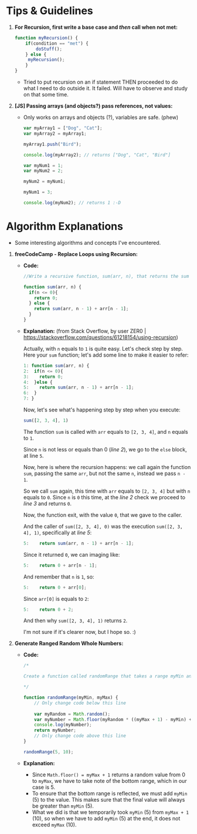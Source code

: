 # Tips & Guidelines

1. **For Recursion, first write a base case and *then* call when not met:**

   ```js
   function myRecursion() {
       if(condition == "met") {
           doStuff();
       } else {
   		myRecursion();
       }
   }
   ```

   - Tried to put recursion on an if statement THEN proceeded to do what I need to do outside it. It failed. Will have to observe and study on that some time.

2. **[JS] Passing arrays (and objects?) pass references, not values:**

   - Only works on arrays and objects (?), variables are safe. (phew)

     ```js
     var myArray1 = ["Dog", "Cat"];
     var myArray2 = myArray1;
     
     myArray1.push("Bird");
     
     console.log(myArray2); // returns ["Dog", "Cat", "Bird"]
     
     var myNum1 = 1;
     var myNum2 = 2;
     
     myNum2 = myNum1;
     
     myNum1 = 3;
     
     console.log(myNum2); // returns 1 :-D
     ```

# Algorithm Explanations

- Some interesting algorithms and concepts I've encountered. 

1. **freeCodeCamp - Replace Loops using Recursion:**

   - **Code:**

     ```js
     //Write a recursive function, sum(arr, n), that returns the sum of the first n elements of an array arr.
     
     function sum(arr, n) {
       if(n <= 0){
         return 0;
       } else {
         return sum(arr, n - 1) + arr[n - 1];
       }
     }
     
     ```

   - **Explanation:** (from Stack Overflow, by user ZER0 | https://stackoverflow.com/questions/61218154/using-recursion)

     Actually, with `n` equals to `1` is quite easy. Let's check step by step. Here your `sum` function; let's add some line to make it easier to refer:

     ```js
     1: function sum(arr, n) {
     2:  if(n <= 0){
     3:    return 0;
     4:  }else {
     5:    return sum(arr, n - 1) + arr[n - 1];
     6:  }
     7: }
     ```

     Now, let's see what's happening step by step when you execute:

     ```js
     sum([2, 3, 4], 1)
     ```

     The function `sum` is called with `arr` equals to `[2, 3, 4]`, and `n` equals to `1`.

     Since `n` is not less or equals than 0 (*line 2*), we go to the `else` block, at line `5`.

     Now, here is where the recursion happens: we call again the function `sum`, passing the same `arr`, but not the same `n`, instead we pass `n - 1`.

     So we call `sum` again, this time with `arr` equals to `[2, 3, 4]` but with `n` equals to `0`. Since `n` is `0` this time, at the *line 2* check we proceed to *line 3* and returns `0`.

     Now, the function exit, with the value `0`, that we gave to the caller.

     And the caller of `sum([2, 3, 4], 0)` was the execution `sum([2, 3, 4], 1)`, specifically at *line 5*:

     ```js
     5:    return sum(arr, n - 1) + arr[n - 1];
     ```

     Since it returned `0`, we can imaging like:

     ```js
     5:    return 0 + arr[n - 1];
     ```

     And remember that `n` is `1`, so:

     ```js
     5:    return 0 + arr[0];
     ```

     Since `arr[0]` is equals to `2`:

     ```js
     5:    return 0 + 2;
     ```

     And then why `sum([2, 3, 4], 1)` returns `2`.

     I'm not sure if it's clearer now, but I hope so. :)

2. **Generate Ranged Random Whole Numbers:**

   - **Code:**

     ```js
     /*
     
     Create a function called randomRange that takes a range myMin and myMax and returns a random whole number that's greater than or equal to myMin, and is less than or equal to myMax, inclusive.
     
     */
     
     function randomRange(myMin, myMax) {
         // Only change code below this line
         
         var myRandom = Math.random();
         var myNumber = Math.floor(myRandom * ((myMax + 1) - myMin) + myMin);
         console.log(myNumber);
         return myNumber;
         // Only change code above this line
     }
     
     randomRange(5, 10);
     ```

   - **Explanation:**
     - Since `Math.floor() = myMax + 1` returns a random value from 0 to `myMax`, we have to take note of the bottom range, which in our case is 5.
     - To ensure that the bottom range is reflected, we must add `myMin` (5) to the value. This makes sure that the final value will always be greater than `myMin` (5).
     - What we did is that we temporarily took `myMin` (5) from `myMax + 1` (10), so when we have to add `myMin` (5) at the end, it does not exceed `myMax` (10).